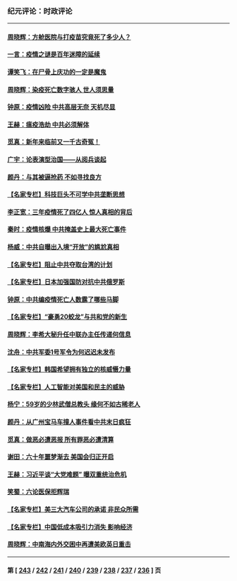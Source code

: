 ### 纪元评论：时政评论
---
#### [周晓辉：方舱医院与打疫苗究竟死了多少人？](../../pages/nsc1025/n13909279.md) 
#### [一言：疫情之谜是百年迷障的延续](../../pages/nsc1025/n13909188.md) 
#### [谭笑飞：在尸骨上庆功的一定是魔鬼](../../pages/nsc1025/n13909043.md) 
#### [周晓辉：染疫死亡数字骇人 世人须思量](../../pages/nsc1025/n13908680.md) 
#### [钟原：疫情凶险 中共高层无奈 天机尽显](../../pages/nsc1025/n13908795.md) 
#### [王赫：瘟疫浩劫 中共必须解体](../../pages/nsc1025/n13908833.md) 
#### [觅真：新年来临前又一千古奇冤！](../../pages/nsc1025/n13908725.md) 
#### [广宇：论表演型治国——从阅兵谈起](../../pages/nsc1025/n13908689.md) 
#### [颜丹：与其被逼抢药 不如寻找良方](../../pages/nsc1025/n13908635.md) 
#### [【名家专栏】科技巨头不可学中共垄断思想](../../pages/nsc1025/n13906918.md) 
#### [李正宽：三年疫情死了四亿人 惊人真相的背后](../../pages/nsc1025/n13908637.md) 
#### [秦时：疫情核爆 中共掩盖史上最大死亡事件](../../pages/nsc1025/n13908193.md) 
#### [杨威：中共自曝出入境“开放”的尴尬真相](../../pages/nsc1025/n13907948.md) 
#### [【名家专栏】阻止中共夺取台湾的计划](../../pages/nsc1025/n13907549.md) 
#### [【名家专栏】日本加强国防对抗中共俄罗斯](../../pages/nsc1025/n13907657.md) 
#### [钟原：中共编疫情死亡人数露了哪些马脚](../../pages/nsc1025/n13907188.md) 
#### [【名家专栏】“豪勇20蛟龙”与共和党的新生](../../pages/nsc1025/n13906336.md) 
#### [周晓辉：李希大秘升任中联办主任传递何信息](../../pages/nsc1025/n13906999.md) 
#### [沈舟：中共军委1号军令为何迟迟未发布](../../pages/nsc1025/n13906695.md) 
#### [【名家专栏】韩国希望拥有独立的核威慑力量](../../pages/nsc1025/n13906335.md) 
#### [【名家专栏】人工智能对美国和民主的威胁](../../pages/nsc1025/n13904656.md) 
#### [杨宁：59岁的少林武僧总教头 缘何不如古稀老人](../../pages/nsc1025/n13906407.md) 
#### [颜丹：从广州宝马车撞人事件看中共末日疯狂](../../pages/nsc1025/n13906385.md) 
#### [觅真：做恶必遭恶报 所有罪恶必遭清算](../../pages/nsc1025/n13906159.md) 
#### [谢田：六十年噩梦渐去 美国会归正开启](../../pages/nsc1025/n13906104.md) 
#### [王赫：习近平谈“大党难题” 曝双重统治危机](../../pages/nsc1025/n13905937.md) 
#### [笑蜀：六论医保拒辉瑞](../../pages/nsc1025/n13905819.md) 
#### [【名家专栏】美三大汽车公司的承诺 非民众所需](../../pages/nsc1025/n13905510.md) 
#### [【名家专栏】中国低成本吸引力消失 影响经济](../../pages/nsc1025/n13905515.md) 
#### [周晓辉：中南海内外交困中再遭美欧英日重击](../../pages/nsc1025/n13905566.md) 

---
#### 第 [ [243](./243.md) / [242](./242.md) / [241](./241.md) / [240](./240.md) / [239](./239.md) / [238](./238.md) / [237](./237.md) / [236](./236.md) ] 页
